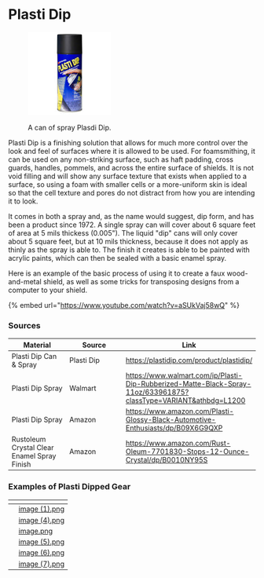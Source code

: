 # Plasti Dip

<div align="left"><figure><img src="../../.gitbook/assets/Untitled (46).jpg" alt="" width="169"><figcaption><p>A can of spray Plasdi Dip.</p></figcaption></figure></div>

Plasti Dip is a finishing solution that allows for much more control over the look and feel of surfaces where it is allowed to be used. For foamsmithing, it can be used on any non-striking surface, such as haft padding, cross guards, handles, pommels, and across the entire surface of shields. It is not void filling and will show any surface texture that exists when applied to a surface, so using a foam with smaller cells or a more-uniform skin is ideal so that the cell texture and pores do not distract from how you are intending it to look.

It comes in both a spray and, as the name would suggest, dip form, and has been a product since 1972. A single spray can will cover about 6 square feet of area at 5 mils thickess (0.005"). The liquid "dip" cans will only cover about 5 square feet, but at 10 mils thickness, because it does not apply as thinly as the spray is able to. The finish it creates is able to be painted with acrylic paints, which can then be sealed with a basic enamel spray.

Here is an example of the basic process of using it to create a faux wood-and-metal shield, as well as some tricks for transposing designs from a computer to your shield.

{% embed url="https://www.youtube.com/watch?v=aSUkVaj58wQ" %}

### Sources

<table><thead><tr><th width="170">Material</th><th width="191">Source</th><th>Link</th></tr></thead><tbody><tr><td>Plasti Dip Can &#x26; Spray</td><td>Plasti Dip</td><td><a href="https://plastidip.com/product/plastidip/">https://plastidip.com/product/plastidip/</a></td></tr><tr><td>Plasti Dip Spray</td><td>Walmart</td><td><a href="https://www.walmart.com/ip/Plasti-Dip-Rubberized-Matte-Black-Spray-11oz/633961875?classType=VARIANT&#x26;athbdg=L1200">https://www.walmart.com/ip/Plasti-Dip-Rubberized-Matte-Black-Spray-11oz/633961875?classType=VARIANT&#x26;athbdg=L1200</a></td></tr><tr><td>Plasti Dip Spray</td><td>Amazon</td><td><a href="https://www.amazon.com/Plasti-Glossy-Black-Automotive-Enthusiasts/dp/B09X6G9QXP?crid=2AC6MI63QMU91&#x26;dib=eyJ2IjoiMSJ9.wJqx5TnDrqPQiN83H1TceK_Ms2aCOdjibS2FwUzKUeSjNT33LtHklwAJoVj_a0qMCN__OxVFXGBx_Lq5iFzyFOiuwgZRNuP2wVr2a-ediKC8zHtg_VWCFFzOTCFRksMaN7tQKnU0aG1RkLejZqOLjhoQYb-MsTNbhYIvc4PExAJCi3IYHw3eCw6iqfBXvOy4bD8yaJP83QVKUUf7ozBweplI4ePXQ3xvLCIU69bcLuH0tnEYqbjd882yE7xTpooEPJGBIEvRgVI__4oa7rU6J917rmgRwvMl0Wv1JGuzDzI.CvlLq2bP9G8ZmDAOaRRYSkvkbb68M_bb2MP8WHjfGwU&#x26;dib_tag=se&#x26;keywords=plasti+dip&#x26;qid=1754676971&#x26;sprefix=plasti+dip%2Caps%2C134&#x26;sr=8-3">https://www.amazon.com/Plasti-Glossy-Black-Automotive-Enthusiasts/dp/B09X6G9QXP</a></td></tr><tr><td>Rustoleum Crystal Clear Enamel Spray Finish</td><td>Amazon</td><td><a href="https://www.amazon.com/Rust-Oleum-7701830-Stops-12-Ounce-Crystal/dp/B0010NY95S">https://www.amazon.com/Rust-Oleum-7701830-Stops-12-Ounce-Crystal/dp/B0010NY95S</a></td></tr></tbody></table>

### Examples of Plasti Dipped Gear

<table data-view="cards"><thead><tr><th></th><th data-hidden data-card-cover data-type="image"></th></tr></thead><tbody><tr><td></td><td><a href="../../.gitbook/assets/image (1).png">image (1).png</a></td></tr><tr><td></td><td><a href="../../.gitbook/assets/image (4).png">image (4).png</a></td></tr><tr><td></td><td><a href="../../.gitbook/assets/image.png">image.png</a></td></tr><tr><td></td><td><a href="../../.gitbook/assets/image (5).png">image (5).png</a></td></tr><tr><td></td><td><a href="../../.gitbook/assets/image (6).png">image (6).png</a></td></tr><tr><td></td><td><a href="../../.gitbook/assets/image (7).png">image (7).png</a></td></tr></tbody></table>
